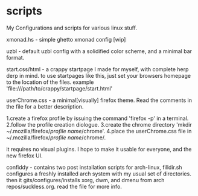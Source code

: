 scripts 
=======

My Configurations and scripts for various linux stuff.

xmonad.hs - simple ghetto xmonad config [wip]

uzbl - default uzbl config with a solidified color scheme, and a minimal bar format.

start.css/html - a crappy startpage I made for myself, with complete herp derp in mind. 
                 to use startpages like this, just set your browsers homepage to the location of the files.
                 example 'file:///path/to/crappy/startpage/start.html'

userChrome.css - a minimal[visually] firefox theme. Read the comments in the file for a better description.
                 
1.create a firefox profile by issuing the command 'firefox -p' in a terminal. 
2.follow the profile creation diologue. 
3.create the chrome directory  'mkdir ~/.mozilla/firefox/*profile name*/chrome'. 
4.place the userChrome.css file in ~/.mozilla/firefox/*profile name*/chrome/. 

it requires no visual plugins. I hope to make it usable for everyone, and the new firefox UI.

confiddy - contains two post installation scripts for arch-linux, filldir.sh configures a freshly installed arch system with my
 usual set of directories. then it gits/configures/installs xorg, dwm, and dmenu from arch repos/suckless.org.
read the file for more info.
